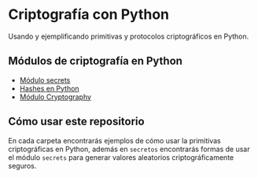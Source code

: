 # Criptografía con Python

Usando y ejemplificando primitivas y protocolos criptográficos en Python.

## Módulos de criptografía en Python

- [Módulo secrets](https://docs.python.org/3/library/secrets.html)
- [Hashes en Python](https://docs.python.org/3/library/hashlib.html)
- [Módulo Cryptography](https://cryptography.io/en/latest/)

## Cómo usar este repositorio


En cada carpeta encontrarás ejemplos de cómo usar la primitivas criptográficas en Python, además en `secretos` encontrarás formas de usar el módulo `secrets` para generar valores aleatorios criptográficamente seguros.
